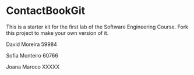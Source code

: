 # ContactBookGit
This is a starter kit for the first lab of the Software Engineering Course.
Fork this project to make your own version of it.

David Moreira 59984

Sofia Monteiro 60766

Joana Maroco XXXXX
